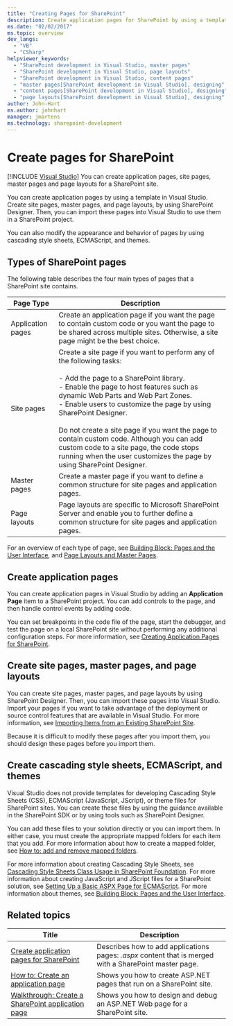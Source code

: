 ```yaml
---
title: "Creating Pages for SharePoint"
description: Create application pages for SharePoint by using a template in Visual Studio. Create site pages, master pages, and page layouts by using SharePoint Designer.
ms.date: "02/02/2017"
ms.topic: overview
dev_langs:
  - "VB"
  - "CSharp"
helpviewer_keywords:
  - "SharePoint development in Visual Studio, master pages"
  - "SharePoint development in Visual Studio, page layouts"
  - "SharePoint development in Visual Studio, content pages"
  - "master pages[SharePoint development in Visual Studio], designing"
  - "content pages[SharePoint development in Visual Studio], designing"
  - "page layouts[SharePoint development in Visual Studio], designing"
author: John-Hart
ms.author: johnhart
manager: jmartens
ms.technology: sharepoint-development
---
```

# Create pages for SharePoint

 [!INCLUDE [Visual Studio](~/includes/applies-to-version/vs-windows-only.md)]
  You can create application pages, site pages, master pages and page layouts for a SharePoint site.

 You can create application pages by using a template in Visual Studio. Create site pages, master pages, and page layouts, by using SharePoint Designer. Then, you can import these pages into Visual Studio to use them in a SharePoint project.

 You can also modify the appearance and behavior of pages by using cascading style sheets, ECMAScript, and themes.

## Types of SharePoint pages
 The following table describes the four main types of pages that a SharePoint site contains.

|Page Type|Description|
|---------------|-----------------|
|Application pages|Create an application page if you want the page to contain custom code or you want the page to be shared across multiple sites. Otherwise, a site page might be the best choice.|
|Site pages|Create a site page if you want to perform any of the following tasks:<br /><br /> -   Add the page to a SharePoint library.<br />-   Enable the page to host features such as dynamic Web Parts and Web Part Zones.<br />-   Enable users to customize the page by using SharePoint Designer.<br /><br /> Do not create a site page if you want the page to contain custom code. Although you can add custom code to a site page, the code stops running when the user customizes the page by using SharePoint Designer.|
|Master pages|Create a master page if you want to define a common structure for site pages and application pages.|
|Page layouts|Page layouts are specific to  Microsoft SharePoint Server and enable you to further define a common structure for site pages and application pages.|

 For an overview of each type of page, see [Building Block: Pages and the User Interface](/previous-versions/office/developer/sharepoint-2010/ee539040(v=office.14)), and [Page Layouts and Master Pages](/previous-versions/office/developer/sharepoint-2010/ms543497(v=office.14)).

## Create application pages
 You can create application pages in Visual Studio by adding an **Application Page** item to a SharePoint project. You can add controls to the page, and then handle control events by adding code.

 You can set breakpoints in the code file of the page, start the debugger, and test the page on a local SharePoint site without performing any additional configuration steps. For more information, see [Creating Application Pages for SharePoint](../sharepoint/creating-application-pages-for-sharepoint.md).

## Create site pages, master pages, and page layouts
 You can create site pages, master pages, and page layouts by using SharePoint Designer. Then, you can import these pages into Visual Studio. Import your pages if you want to take advantage of the deployment or source control features that are available in Visual Studio. For more information, see [Importing Items from an Existing SharePoint Site](../sharepoint/importing-items-from-an-existing-sharepoint-site.md).

 Because it is difficult to modify these pages after you import them, you should design these pages before you import them.

## Create cascading style sheets, ECMAScript, and themes
 Visual Studio does not provide templates for developing Cascading Style Sheets (CSS), ECMAScript (JavaScript, JScript), or theme files for SharePoint sites. You can create these files by using the guidance available in the SharePoint SDK or by using tools such as SharePoint Designer.

 You can add these files to your solution directly or you can import them. In either case, you must create the appropriate mapped folders for each item that you add. For more information about how to create a mapped folder, see [How to: add and remove mapped folders](../sharepoint/how-to-add-and-remove-mapped-folders.md).

 For more information about creating Cascading Style Sheets, see [Cascading Style Sheets Class Usage in SharePoint Foundation](/previous-versions/office/developer/sharepoint-2010/ms438349(v=office.14)). For more information about creating JavaScript and JScript files for a SharePoint solution, see [Setting Up a Basic ASPX Page for ECMAScript](/previous-versions/office/developer/sharepoint-2010/ee535709(v=office.14)). For more information about themes, see [Building Block: Pages and the User Interface](/previous-versions/office/developer/sharepoint-2010/ee539040(v=office.14)).

## Related topics

|Title|Description|
|-----------|-----------------|
|[Create application pages for SharePoint](../sharepoint/creating-application-pages-for-sharepoint.md)|Describes how to add applications pages: *.aspx* content that is merged with a SharePoint master page.|
|[How to: Create an application page](../sharepoint/how-to-create-an-application-page.md)|Shows you how to create ASP.NET pages that run on a SharePoint site.|
|[Walkthrough: Create a SharePoint application page](../sharepoint/walkthrough-creating-a-sharepoint-application-page.md)|Shows you how to design and debug an ASP.NET Web page for a SharePoint site.|
